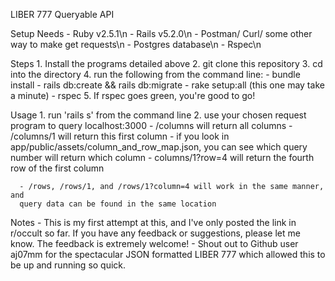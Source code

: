LIBER 777 Queryable API

Setup
  Needs
    - Ruby v2.5.1\n
    - Rails v5.2.0\n
    - Postman/ Curl/ some other way to make get requests\n
    - Postgres database\n
    - Rspec\n

  Steps
    1. Install the programs detailed above
    2. git clone this repository
    3. cd into the directory
    4. run the following from the command line:
      - bundle install
      - rails db:create && rails db:migrate
      - rake setup:all (this one may take a minute)
      - rspec
    5. If rspec goes green, you're good to go!

  Usage
    1. run 'rails s' from the command line
    2. use your chosen request program to query localhost:3000
      - /columns will return all columns
      - /columns/1 will return this first column
        - if you look in app/public/assets/column_and_row_map.json, you can see
        which query number will return which column
      - columns/1?row=4 will return the fourth row of the first column

      - /rows, /rows/1, and /rows/1?column=4 will work in the same manner, and
      query data can be found in the same location

  Notes
    - This is my first attempt at this, and I've only posted the link in
    r/occult so far. If you have any feedback or suggestions, please let me
    know. The feedback is extremely welcome!
    - Shout out to Github user aj07mm for the spectacular JSON formatted LIBER
    777 which allowed this to be up and running so quick.
